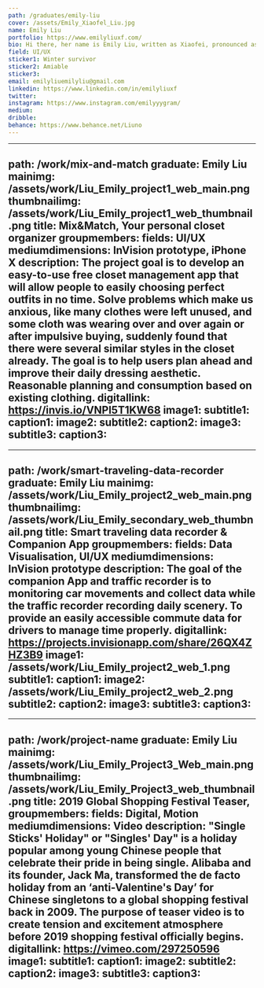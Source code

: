 ```yaml
---
path: /graduates/emily-liu
cover: /assets/Emily_Xiaofel_Liu.jpg
name: Emily Liu
portfolio: https://www.emilyliuxf.com/
bio: Hi there, her name is Emily Liu, written as Xiaofei, pronounced as Emily, born and raised in 34.3416° N, 108.9398° E, China. An ancient city where average winter temperature approximately 10℃ warmer than Toronto with a population four times more. She has zero siblings, one dog, two nearsighted eyes, three favourite lipstick brand, spent four lovely and frustrating years at YSDN, five used sketchbooks, uploaded six videos to her Vimeo account, stayed seven years in Canada, eight years until the end of her twenties, nine-digit student number, traveled more than ten countries, and downloaded hundreds of mobile apps in the history.
field: UI/UX
sticker1: Winter survivor
sticker2: Amiable
sticker3:
email: emilyliuemilyliu@gmail.com
linkedin: https://www.linkedin.com/in/emilyliuxf
twitter:
instagram: https://www.instagram.com/emilyyygram/
medium:
dribble:
behance: https://www.behance.net/Liuno
---
```


---
path: /work/mix-and-match
graduate: Emily Liu
mainimg: /assets/work/Liu_Emily_project1_web_main.png
thumbnailimg: /assets/work/Liu_Emily_project1_web_thumbnail.png
title: Mix&Match, Your personal closet organizer
groupmembers:
fields: UI/UX
mediumdimensions: InVision prototype, iPhone X
description: The project goal is to develop an easy-to-use free closet management app that will allow people to easily choosing perfect outfits in no time. Solve problems which make us anxious, like many clothes were left unused, and some cloth was wearing over and over again or after impulsive buying, suddenly found that there were several similar styles in the closet already. The goal is to help users plan ahead and improve their daily dressing aesthetic. Reasonable planning and consumption based on existing clothing.
digitallink: https://invis.io/VNPI5T1KW68
image1:
subtitle1:
caption1:
image2:
subtitle2:
caption2:
image3:
subtitle3:
caption3:
---

---
path: /work/smart-traveling-data-recorder
graduate: Emily Liu
mainimg: /assets/work/Liu_Emily_project2_web_main.png
thumbnailimg: /assets/work/Liu_Emily_secondary_web_thumbnail.png
title: Smart traveling data recorder & Companion App
groupmembers:
fields: Data Visualisation, UI/UX
mediumdimensions: InVision prototype
description: The goal of the companion App and traffic recorder is to monitoring car movements and collect data while the traffic recorder recording daily scenery. To provide an easily accessible commute data for drivers to manage time properly.
digitallink: https://projects.invisionapp.com/share/26QX4ZHZ3B9
image1: /assets/work/Liu_Emily_project2_web_1.png
subtitle1:
caption1:
image2: /assets/work/Liu_Emily_project2_web_2.png
subtitle2:
caption2:
image3:
subtitle3:
caption3:
---

---
path: /work/project-name
graduate: Emily Liu
mainimg: /assets/work/Liu_Emily_Project3_Web_main.png
thumbnailimg: /assets/work/Liu_Emily_Project3_web_thumbnail.png
title: 2019 Global Shopping Festival Teaser, 
groupmembers:
fields: Digital, Motion
mediumdimensions: Video
description: "Single Sticks' Holiday" or "Singles' Day" is a holiday popular among young Chinese people that celebrate their pride in being single. Alibaba and its founder, Jack Ma, transformed the de facto holiday from an ‘anti-Valentine's Day’ for Chinese singletons to a global shopping festival back in 2009. The purpose of teaser video is to create tension and excitement atmosphere before 2019 shopping festival officially begins.
digitallink: https://vimeo.com/297250596
image1:
subtitle1:
caption1:
image2:
subtitle2:
caption2:
image3:
subtitle3:
caption3:
---
